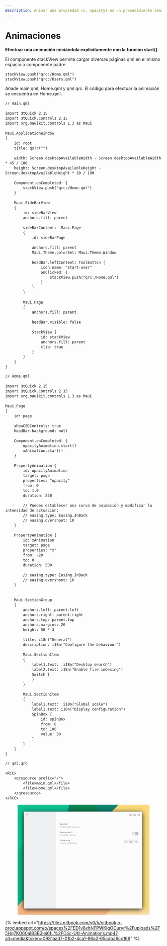 ```yaml
---
description: Animar una propiedad (x, opacity) es un procedimiento sencillo.
---
```


# Animaciones

**Efectuar una animación iniciándola explícitamente con la función start().**

El componente stackView permite cargar diversas páginas qml en el mismo espacio o componente padre:

```
stackView.push("qrc:/Home.qml")
stackView.push("qrc:/Users.qml")
```

Añade main.qml, Home.qml y qml.qrc. El código para efectuar la animación se encuentra en Home.qml.

```
// main.qml

import QtQuick 2.15
import QtQuick.Controls 2.15
import org.mauikit.controls 1.3 as Maui

Maui.ApplicationWindow
{
    id: root
    title: qsTr("")

    width: Screen.desktopAvailableWidth - Screen.desktopAvailableWidth * 45 / 100
    height: Screen.desktopAvailableHeight - Screen.desktopAvailableHeight * 20 / 100

    Component.onCompleted: {
        stackView.push("qrc:/Home.qml")
    }

    Maui.SideBarView
    {
        id: sideBarView
        anchors.fill: parent

        sideBarContent:  Maui.Page
        {
            id: sideBarPage

            anchors.fill: parent
            Maui.Theme.colorSet: Maui.Theme.Window

            headBar.leftContent: ToolButton {
                icon.name: "start-over"
                onClicked: {
                    stackView.push("qrc:/Home.qml")
                }
            }
        }

        Maui.Page
        {
            anchors.fill: parent

            headBar.visible: false

            StackView {
                id: stackView
                anchors.fill: parent
                clip: true
            }
        }
    }
}

```

```
// Home.qml

import QtQuick 2.15
import QtQuick.Controls 2.15
import org.mauikit.controls 1.3 as Maui

Maui.Page
{
    id: page

    showCSDControls: true
    headBar.background: null

    Component.onCompleted: {
        opacityAnimation.start()
        xAnimation.start()
    }

    PropertyAnimation {
        id: opacityAnimation
        target: page
        properties: "opacity"
        from: 0
        to: 1.0
        duration: 250

        // Puedes establecer una curva de animación y modificar la intensidad de actuación:
        // easing.type: Easing.InBack
        // easing.overshoot: 10
    }

    PropertyAnimation {
        id: xAnimation
        target: page
        properties: "x"
        from: -20
        to: 0
        duration: 500

        // easing.type: Easing.InBack
        // easing.overshoot: 10
    }


    Maui.SectionGroup
    {
        anchors.left: parent.left
        anchors.right: parent.right
        anchors.top: parent.top
        anchors.margins: 20
        height: 50 * 3

        title: i18n("General")
        description: i18n("Configure the behaviour")

        Maui.SectionItem
        {
            label1.text:  i18n("Desktop search")
            label2.text: i18n("Enable file indexing")
            Switch {
            }
        }

        Maui.SectionItem
        {
            label1.text:  i18n("Global scale")
            label2.text: i18n("Display configuration")
            SpinBox {
                id: spinBox
                from: 0
                to: 100
                value: 50
            }
        }
    }
}
```

```
// qml.qrc

<RCC>
    <qresource prefix="/">
        <file>main.qml</file>
        <file>Home.qml</file>
    </qresource>
</RCC>
```

<figure><img src="../../.gitbook/assets/Doc-Util-Animations.jpg" alt=""><figcaption></figcaption></figure>

{% embed url="https://files.gitbook.com/v0/b/gitbook-x-prod.appspot.com/o/spaces%2FED1v8xhNFPWKlgOCuryr%2Fuploads%2F5Hq7KO60aIB3B3lei6fL%2FDoc-Util-Animations.mp4?alt=media&token=0981aad7-01b2-4ca1-86a2-65caba6cc166" %}
